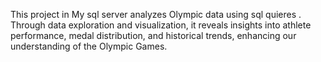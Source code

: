 This project in My sql server analyzes Olympic data using sql quieres . Through data exploration and visualization, it reveals insights into athlete performance, medal distribution, and historical trends, enhancing our understanding of the Olympic Games.
